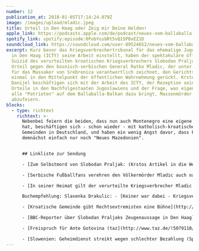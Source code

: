 ```yaml
---
number: 12
publication_at: 2018-01-05T17:14:24.079Z
image: /images/upload/mladic.jpeg
title: Urteil in Den Haag oder Zeig mir Deine Helden!
apple_link: https://podcasts.apple.com/de/podcast/neues-vom-ballaballa-balkan-episode-12-urteil-in-den/id1170436903?i=1000399032363
spotify_link: spotify:episode:0FobYusbRt5vQ15P0xEZ1D
soundcloud_link: https://soundcloud.com/user-89524652/neues-vom-ballaballa-balkan-episode-12-urteil-in-den-haag-oder-zeig-mir-deine-helden
excerpt: Kurz bevor das Kriegsverbrechertribunal für das ehemalige Jugoslawien
  in Den Haag (ICTY) seine Arbeit einstellt, haben der spektakuläre öffentliche
  Suizid des verurteilten kroatischen Kriegsverbrechers Slobodan Praljak und das
  Urteil gegen den bosnisch-serbischen General Ratko Mladic, der unter anderem
  für das Massaker von Srebrenica verantwortlich zeichnet, den Gerichtshof noch
  einmal in den Mittelpunkt der öffentlichen Wahrnehmung gerückt. Krsto und
  Danijel beschäftigen sich mit der Arbeit des ICTY, der Rezeption seiner
  Urteile in den Nachfolgestaaten Jugoslawiens und der Frage, was eigentlich
  alle "Patrioten" auf dem Ballaballa-Balkan dazu bringt, Massenmörder
  abzufeiern.
blocks:
  - type: richtext
    richtext: >-
      Nebenbei feiern die beiden, dass nun auch Montenegro eine eigene Sprache
      hat, beschäftigen sich - schon wieder - mit katholisch-kroatischen
      Gemeinden in Deutschland, und haben ein wenig Angst davor, dass FYROM
      demnächst einfach nur noch "Neues Mazedonien".


      ## Linkliste zur Sendung

      - [Zum Selbstmord von Slobodan Praljak: (Krstos Artikel in die Welt)](https://www.welt.de/politik/ausland/article171104403/Fuer-die-kroatische-Regierung-ist-das-Urteil-brisant.html)

      - [Serbische Fußballfans verehren den Völkermörder Mladic auch nach seiner Verurteilung](https://www.neues-deutschland.de/artikel/1071800.im-stadion-bleibt-der-kriegsverbrecher-ein-held.html) (Krstos Artikel im Neuen Deutschland)

      - [In seiner Heimat gilt der verurteilte Kriegsverbrecher Mladic als Held](http://www.ostpol.de/beitrag/5044-ratko-mladic-ist-ein-verurteilter-volkermorder-in-seiner-heimat-) (Krstos Reportage bei Ostpol)

      Buchempfehlung: Slavenka Drakulic: - [Keiner war dabei - Kriegsverbrecher auf dem Balkan vor Gericht](https://www.perlentaucher.de/buch/slavenka-drakulic/keiner-war-dabei.html)

      - [Kroatische Gemeinde gibt Rechtsextremisten eine Bühne](http://www.fr.de/rhein-main/offenbach-auf-gottes-aeusserst-rechten-pfaden-a-1412695): (Danijels Text in der Frankfurter Rundschau)

      - [BBC-Reporter über Slobodan Praljaks Zeugenaussage in Den Haag](http://www.bbc.co.uk/news/av/world-europe-42186725/jeremy-bowen-why-i-testified-against-praljak)

      - [Freispruch für Ante Gotovina (taz](http://www.taz.de/!5079110/)):

      - [Slowenien: Geheimdienst streikt wegen schlechter Bezahlung (Spiegel) ](http://www.spiegel.de/karriere/slowenien-geheimdienst-streikt-wegen-schlechter-bezahlung-a-1182368.html)
---
```


